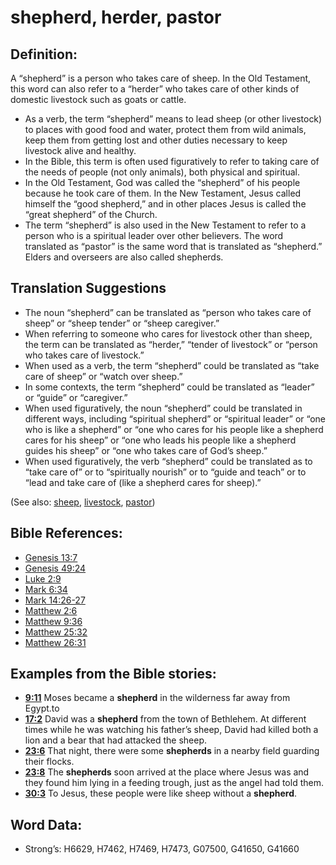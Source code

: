 # shepherd, herder, pastor

## Definition:

A “shepherd” is a person who takes care of sheep. In the Old Testament, this word can also refer to a “herder” who takes care of other kinds of domestic livestock such as goats or cattle.

* As a verb, the term “shepherd” means to lead sheep (or other livestock) to places with good food and water, protect them from wild animals, keep them from getting lost and other duties necessary to keep livestock alive and healthy.
* In the Bible, this term is often used figuratively to refer to taking care of the needs of people (not only animals), both physical and spiritual.
* In the Old Testament, God was called the “shepherd” of his people because he took care of them. In the New Testament, Jesus called himself the “good shepherd,” and in other places Jesus is called the “great shepherd” of the Church.
* The term “shepherd” is also used in the New Testament to refer to a person who is a spiritual leader over other believers. The word translated as “pastor” is the same word that is translated as “shepherd.” Elders and overseers are also called shepherds.

## Translation Suggestions

* The noun “shepherd” can be translated as “person who takes care of sheep” or “sheep tender” or “sheep caregiver.”
* When referring to someone who cares for livestock other than sheep, the term can be translated as “herder,” “tender of livestock” or “person who takes care of livestock.”
* When used as a verb, the term “shepherd” could be translated as “take care of sheep” or “watch over sheep.”
* In some contexts, the term “shepherd” could be translated as “leader” or “guide” or “caregiver.”
* When used figuratively, the noun “shepherd” could be translated in different ways, including “spiritual shepherd” or “spiritual leader” or “one who is like a shepherd” or “one who cares for his people like a shepherd cares for his sheep” or “one who leads his people like a shepherd guides his sheep” or “one who takes care of God’s sheep.”
* When used figuratively, the verb “shepherd” could be translated as to “take care of” or to “spiritually nourish” or to “guide and teach” or to “lead and take care of (like a shepherd cares for sheep).”

(See also: [sheep](../other/sheep.md), [livestock](../other/livestock.md), [pastor](../kt/pastor.md))

## Bible References:

* [Genesis 13:7](rc://en/tn/help/gen/13/07)
* [Genesis 49:24](rc://en/tn/help/gen/49/24)
* [Luke 2:9](rc://en/tn/help/luk/02/09)
* [Mark 6:34](rc://en/tn/help/mrk/06/34)
* [Mark 14:26-27](rc://en/tn/help/mrk/14/26)
* [Matthew 2:6](rc://en/tn/help/mat/02/06)
* [Matthew 9:36](rc://en/tn/help/mat/09/36)
* [Matthew 25:32](rc://en/tn/help/mat/25/32)
* [Matthew 26:31](rc://en/tn/help/mat/26/31)

## Examples from the Bible stories:

* __[9:11](rc://en/tn/help/obs/09/11)__ Moses became a __shepherd__ in the wilderness far away from Egypt.to
* __[17:2](rc://en/tn/help/obs/17/02)__ David was a __shepherd__ from the town of Bethlehem. At different times while he was watching his father’s sheep, David had killed both a lion and a bear that had attacked the sheep.
* __[23:6](rc://en/tn/help/obs/23/06)__ That night, there were some __shepherds__ in a nearby field guarding their flocks.
* __[23:8](rc://en/tn/help/obs/23/08)__ The __shepherds__ soon arrived at the place where Jesus was and they found him lying in a feeding trough, just as the angel had told them.
* __[30:3](rc://en/tn/help/obs/30/03)__ To Jesus, these people were like sheep without a __shepherd__.

## Word Data:

* Strong’s: H6629, H7462, H7469, H7473, G07500, G41650, G41660
